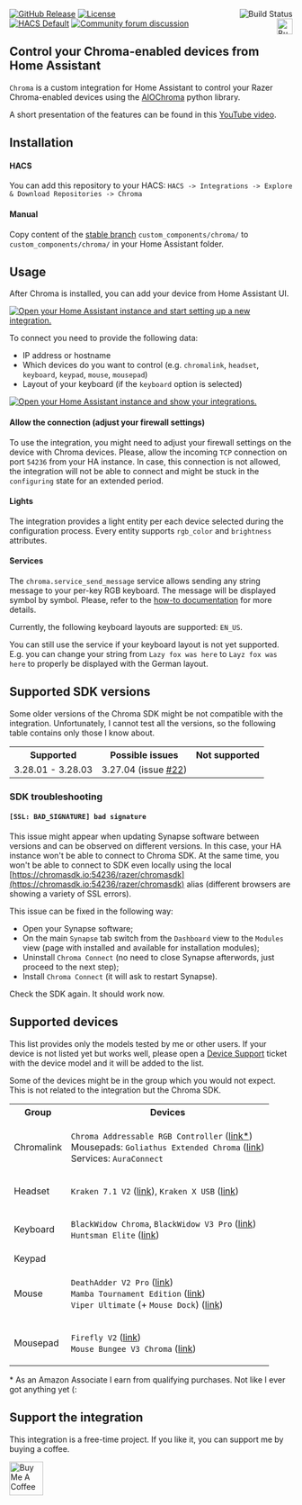 [![GitHub Release](https://img.shields.io/github/release/Vaskivskyi/ha-chroma.svg?style=for-the-badge&color=blue)](https://github.com/Vaskivskyi/ha-chroma/releases) [![License](https://img.shields.io/github/license/Vaskivskyi/ha-chroma.svg?style=for-the-badge&color=yellow)](LICENSE)<a href="https://github.com/Vaskivskyi/ha-chroma/actions/workflows/build.yaml"><img src="https://img.shields.io/github/workflow/status/Vaskivskyi/ha-chroma/Build?style=for-the-badge" alt="Build Status" align="right" /></a><br/>
[![HACS Default](https://img.shields.io/badge/HACS-default-blue.svg?style=for-the-badge)](https://hacs.xyz) [![Community forum discussion](https://img.shields.io/badge/COMMUNITY-FORUM-success?style=for-the-badge&color=yellow)](https://community.home-assistant.io/t/custom-component-chroma-integration-control-your-rgb/464511)<a href="https://www.buymeacoffee.com/vaskivskyi" target="_blank"><img src="https://cdn.buymeacoffee.com/buttons/v2/default-blue.png" alt="Buy Me A Coffee" style="height: 28px !important;" align="right" /></a>

## Control your Chroma-enabled devices from Home Assistant

`Chroma` is a custom integration for Home Assistant to control your Razer Chroma-enabled devices using the [AIOChroma](https://github.com/Vaskivskyi/aiochroma) python library.

A short presentation of the features can be found in this [YouTube video](https://www.youtube.com/watch?v=ytdS9JUWSb4).

## Installation

#### HACS

You can add this repository to your HACS:
`HACS -> Integrations -> Explore & Download Repositories -> Chroma`

#### Manual

Copy content of the [stable branch](https://github.com/Vaskivskyi/ha-chroma/tree/stable) `custom_components/chroma/` to `custom_components/chroma/` in your Home Assistant folder.

## Usage

After Chroma is installed, you can add your device from Home Assistant UI.

[![Open your Home Assistant instance and start setting up a new integration.](https://my.home-assistant.io/badges/config_flow_start.svg)](https://my.home-assistant.io/redirect/config_flow_start/?domain=chroma)

To connect you need to provide the following data:
- IP address or hostname
- Which devices do you want to control (e.g. `chromalink`, `headset`, `keyboard`, `keypad`, `mouse`, `mousepad`)
- Layout of your keyboard (if the `keyboard` option is selected)

[![Open your Home Assistant instance and show your integrations.](https://my.home-assistant.io/badges/integrations.svg)](https://my.home-assistant.io/redirect/integrations/)

#### Allow the connection (adjust your firewall settings)

To use the integration, you might need to adjust your firewall settings on the device with Chroma devices. Please, allow the incoming `TCP` connection on port `54236` from your HA instance. In case, this connection is not allowed, the integration will not be able to connect and might be stuck in the `configuring` state for an extended period.

#### Lights

The integration provides a light entity per each device selected during the configuration process. Every entity supports `rgb_color` and `brightness` attributes.

#### Services

The `chroma.service_send_message` service allows sending any string message to your per-key RGB keyboard. The message will be displayed symbol by symbol. Please, refer to the [how-to documentation](https://github.com/Vaskivskyi/ha-chroma/blob/main/docs/how-to.md) for more details.

Currently, the following keyboard layouts are supported: `EN_US`.

You can still use the service if your keyboard layout is not yet supported. E.g. you can change your string from `Lazy fox was here` to `Layz fox was here` to properly be displayed with the German layout.

## Supported SDK versions

Some older versions of the Chroma SDK might be not compatible with the integration. Unfortunately, I cannot test all the versions, so the following table contains only those I know about.

<table>
<tr><th>Supported</th><th>Possible issues</th><th>Not supported</th></tr>
<tr><td>
3.28.01 - 3.28.03
</td><td>
3.27.04 (issue <a href="https://github.com/Vaskivskyi/ha-chroma/issues/22">#22</a>)
</td><td>

</td></tr>
</table>

### SDK troubleshooting

#### `[SSL: BAD_SIGNATURE] bad signature`
This issue might appear when updating Synapse software between versions and can be observed on different versions. In this case, your HA instance won't be able to connect to Chroma SDK. At the same time, you won't be able to connect to SDK even locally using the local [https://chromasdk.io:54236/razer/chromasdk](https://chromasdk.io:54236/razer/chromasdk) alias (different browsers are showing a variety of SSL errors).

 This issue can be fixed in the following way:
- Open your Synapse software;
- On the main `Synapse` tab switch from the `Dashboard` view to the `Modules` view (page with installed and available for installation modules);
- Uninstall `Chroma Connect` (no need to close Synapse afterwords, just proceed to the next step);
- Install `Chroma Connect` (it will ask to restart Synapse).

Check the SDK again. It should work now.

## Supported devices

This list provides only the models tested by me or other users. If your device is not listed yet but works well, please open a [Device Support](https://github.com/Vaskivskyi/ha-chroma/issues/new/choose) ticket with the device model and it will be added to the list.

Some of the devices might be in the group which you would not expect. This is not related to the integration but the Chroma SDK.

<table>

<tr><th>Group</th><th>Devices</th></tr>

<tr><td>Chromalink</td><td>

`Chroma Addressable RGB Controller` ([link*](https://amzn.to/3T0E4UG))<br />
Mousepads: `Goliathus Extended Chroma` ([link](https://amzn.to/3VsDsZU))<br/>
Services: `AuraConnect`

</td></tr>

<tr><td>Headset</td><td>

`Kraken 7.1 V2` ([link](https://amzn.to/3VsN1rt)), `Kraken X USB` ([link](https://amzn.to/3rWZshC))

</td></tr>

<tr><td>Keyboard</td><td>

`BlackWidow Chroma`, `BlackWidow V3 Pro` ([link](https://amzn.to/3CUAy8X))<br/>
`Huntsman Elite` ([link](https://amzn.to/3rQ36tJ))

</td></tr>

<tr><td>Keypad</td><td>


</td></tr>

<tr><td>Mouse</td><td>

`DeathAdder V2 Pro` ([link](https://amzn.to/3VrDAsg))<br/>
`Mamba Tournament Edition` ([link](https://amzn.to/3RZBqgP))<br/>
`Viper Ultimate` (+ `Mouse Dock`) ([link](https://amzn.to/3RXXt7w))

</td></tr>

<tr><td>Mousepad</td><td>

`Firefly V2` ([link](https://amzn.to/3S01V5w))<br />
`Mouse Bungee V3 Chroma` ([link](https://amzn.to/3MAproL))

</td></tr>

</table>
* As an Amazon Associate I earn from qualifying purchases. Not like I ever got anything yet (:

## Support the integration

This integration is a free-time project. If you like it, you can support me by buying a coffee.

<a href="https://www.buymeacoffee.com/vaskivskyi" target="_blank"><img src="https://cdn.buymeacoffee.com/buttons/v2/default-blue.png" alt="Buy Me A Coffee" style="height: 60px !important;"></a>
